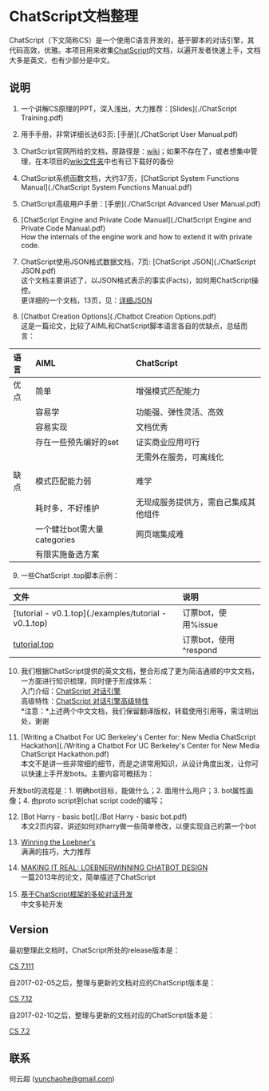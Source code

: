 # ChatScript文档整理

ChatScript（下文简称CS）是一个使用C语言开发的，基于脚本的对话引擎，其代码高效，优雅。本项目用来收集[ChatScript](https://github.com/bwilcox-1234/ChatScript)的文档，以遍开发者快速上手，文档大多是英文，也有少部分是中文。

## 说明

1. 一个讲解CS原理的PPT，深入浅出，大力推荐：[Slides](./ChatScript Training.pdf)

2. 用手手册，非常详细长达63页: [手册](./ChatScript User Manual.pdf)

3. ChatScript官网所给的文档，原路径是：[wiki](https://github.com/bwilcox-1234/ChatScript/tree/master/WIKI)；如果不存在了，或者想集中管理，在本项目的[wiki文件夹](./wiki/)中也有已下载好的备份

4. ChatScript系统函数文档，大约37页，[ChatScript System Functions Manual](./ChatScript System Functions Manual.pdf)

5. ChatScript高级用户手册：[手册](./ChatScript Advanced User Manual.pdf)

6. [ChatScript Engine and Private Code Manual](./ChatScript Engine and Private Code Manual.pdf)
<br>How the internals of the engine work and how to extend it with private code.

7. ChatScript使用JSON格式数据文档，7页: [ChatScript JSON](./ChatScript JSON.pdf)
<br>这个文档主要讲述了，以JSON格式表示的事实(Facts)，如何用ChatScript操控。
<br>更详细的一个文档，13页，见：[详细JSON](./ChatScript-Json.pdf)

8. [Chatbot Creation Options](./Chatbot Creation Options.pdf)
<br>这是一篇论文，比较了AIML和ChatScript脚本语言各自的优缺点，总结而言：


 |语言 | AIML| ChatScript|
 | :------- | :---- | :--- |
 | 优点| 简单| 增强模式匹配能力  |
 ||容易学|功能强、弹性灵活、高效|
 ||容易实现|文档优秀|
 ||存在一些预先编好的set|证实商业应用可行|
 |||无需外在服务，可离线化|
 ||||
 | 缺点|模式匹配能力弱| 难学 |
 ||耗时多，不好维护|无现成服务提供方，需自己集成其他组件|
 ||一个健壮bot需大量categories|网页端集成难|
 ||有限实施备选方案 ||

9. 一些ChatScript .top脚本示例：

 |文件|说明|
 | :------- | :---- |
 |[tutorial - v0.1.top](./examples/tutorial - v0.1.top)|订票bot，使用%issue|
 |[tutorial.top](./examples/tutorial.top)|订票bot，使用^respond|
 
10. 我们根据ChatScript提供的英文文档，整合形成了更为简洁通顺的中文文档，一方面进行知识梳理，同时便于形成体系：
<br> 入门介绍：[ChatScript 对话引擎](./ChatScript对话引擎（基础版）_v1.0.pdf)
<br> 高级特性：[ChatScript 对话引擎高级特性](./ChatScript对话引擎（高级版）.pdf)
<br>*注意：*上述两个中文文档，我们保留翻译版权，转载使用引用等，需注明出处，谢谢

11. [Writing a Chatbot For UC Berkeley's Center for: New Media ChatScript Hackathon](./Writing a Chatbot For UC Berkeley's Center for New Media ChatScript Hackathon.pdf)
<br>本文不是讲一些非常细的细节，而是之讲常用知识，从设计角度出发，让你可以快速上手开发bots。主要内容可概括为：
 
 开发bot的流程是：1. 明确bot目标，能做什么；2. 面用什么用户；3. bot属性画像；4. 由proto script到chat script code的编写；
 
12. [Bot Harry - basic bot](./Bot Harry - basic bot.pdf)
<br>本文2页内容，讲述如何对harry做一些简单修改，以便实现自己的第一个bot

13. [Winning the Loebner's](./Winning.pdf)
<br>满满的技巧，大力推荐

14. [MAKING IT REAL: LOEBNERWINNING CHATBOT DESIGN](./ARBOR.pdf)
<br>一篇2013年的论文，简单描述了ChatScript

15. [基于ChatScript框架的多轮对话开发](./基于ChatScript框架的多轮对话开发.pdf)
<br>中文多轮开发

## Version

最初整理此文档时，ChatScript所处的release版本是：

[CS 7.111](https://github.com/bwilcox-1234/ChatScript/archive/7.111.tar.gz)

自2017-02-05之后，整理与更新的文档对应的ChatScript版本是：

[CS 7.12](https://github.com/bwilcox-1234/ChatScript/archive/7.12.tar.gz)

自2017-02-10之后，整理与更新的文档对应的ChatScript版本是：

[CS 7.2](https://github.com/bwilcox-1234/ChatScript/archive/7.2.tar.gz)

## 联系

何云超 (yunchaohe@gmail.com)